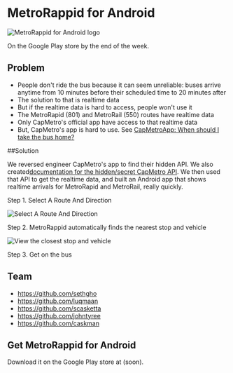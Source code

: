# MetroRappid for Android

![MetroRappid for Android logo](https://cloud.githubusercontent.com/assets/1275831/3142690/945821cc-e9ce-11e3-894f-604816d916fc.png)

On the Google Play store by the end of the week.

## Problem

- People don't ride the bus because it can seem unreliable: buses arrive anytime from 10 minutes before their scheduled time to 20 minutes after
- The solution to that is realtime data
- But if the realtime data is hard to access, people won't use it
- The MetroRapid (801) and MetroRail (550) routes have realtime data
- Only CapMetro's official app have access to that realtime data
- But, CapMetro's app is hard to use. See [CapMetroApp: When should I take the bus home?](https://github.com/sethgho/MetroRappidAndroid/wiki/CapMetro-App---When-should-I-take-the-bus-home)


##Solution

We reversed engineer CapMetro's app to find their hidden API. We also created[documentation for the hidden/secret CapMetro API](https://github.com/luqmaan/MetroRappid/wiki/The-CapMetro-API).
We then used that API to get the realtime data, and built an Android app that shows realtime arrivals for MetroRapid and MetroRail, really quickly.

Step 1. Select A Route
And Direction

![Select A Route And Direction](https://cloud.githubusercontent.com/assets/1275831/3142686/33d32040-e9ce-11e3-8252-2f58ac6ecef4.jpg)


Step 2. 
MetroRappid automatically finds the nearest stop and vehicle

![View the closest stop and vehicle](https://cloud.githubusercontent.com/assets/1275831/3142698/407f2950-e9cf-11e3-9d07-fe34c3519909.jpg)

Step 3. Get on the bus

## Team

- https://github.com/sethgho
- https://github.com/luqmaan
- https://github.com/scasketta
- https://github.com/johntyree
- https://github.com/caskman


## Get MetroRappid for Android

Download it on the Google Play store at (soon).
